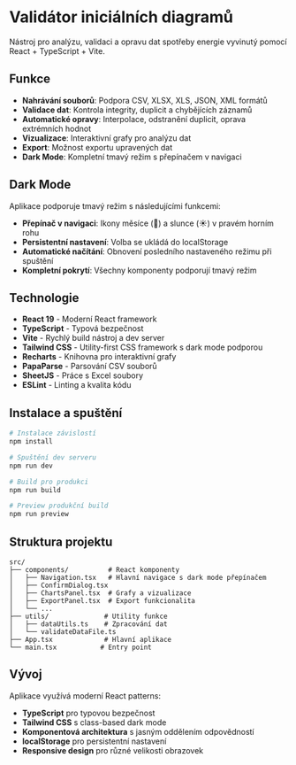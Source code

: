 # Validátor iniciálních diagramů

Nástroj pro analýzu, validaci a opravu dat spotřeby energie vyvinutý pomocí React + TypeScript + Vite.

## Funkce

- **Nahrávání souborů**: Podpora CSV, XLSX, XLS, JSON, XML formátů
- **Validace dat**: Kontrola integrity, duplicit a chybějících záznamů  
- **Automatické opravy**: Interpolace, odstranění duplicit, oprava extrémních hodnot
- **Vizualizace**: Interaktivní grafy pro analýzu dat
- **Export**: Možnost exportu upravených dat
- **Dark Mode**: Kompletní tmavý režim s přepínačem v navigaci

## Dark Mode

Aplikace podporuje tmavý režim s následujícími funkcemi:
- **Přepínač v navigaci**: Ikony měsíce (🌙) a slunce (☀️) v pravém horním rohu
- **Persistentní nastavení**: Volba se ukládá do localStorage
- **Automatické načítání**: Obnovení posledního nastaveného režimu při spuštění
- **Kompletní pokrytí**: Všechny komponenty podporují tmavý režim

## Technologie

- **React 19** - Moderní React framework
- **TypeScript** - Typová bezpečnost
- **Vite** - Rychlý build nástroj a dev server
- **Tailwind CSS** - Utility-first CSS framework s dark mode podporou
- **Recharts** - Knihovna pro interaktivní grafy
- **PapaParse** - Parsování CSV souborů
- **SheetJS** - Práce s Excel soubory
- **ESLint** - Linting a kvalita kódu

## Instalace a spuštění

```bash
# Instalace závislostí
npm install

# Spuštění dev serveru
npm run dev

# Build pro produkci
npm run build

# Preview produkční build
npm run preview
```

## Struktura projektu

```
src/
├── components/          # React komponenty
│   ├── Navigation.tsx   # Hlavní navigace s dark mode přepínačem
│   ├── ConfirmDialog.tsx
│   ├── ChartsPanel.tsx  # Grafy a vizualizace
│   ├── ExportPanel.tsx  # Export funkcionalita
│   └── ...
├── utils/              # Utility funkce
│   ├── dataUtils.ts    # Zpracování dat
│   └── validateDataFile.ts
├── App.tsx             # Hlavní aplikace
└── main.tsx           # Entry point
```

## Vývoj

Aplikace využívá moderní React patterns:
- **TypeScript** pro typovou bezpečnost
- **Tailwind CSS** s class-based dark mode
- **Komponentová architektura** s jasným oddělením odpovědností
- **localStorage** pro persistentní nastavení
- **Responsive design** pro různé velikosti obrazovek
